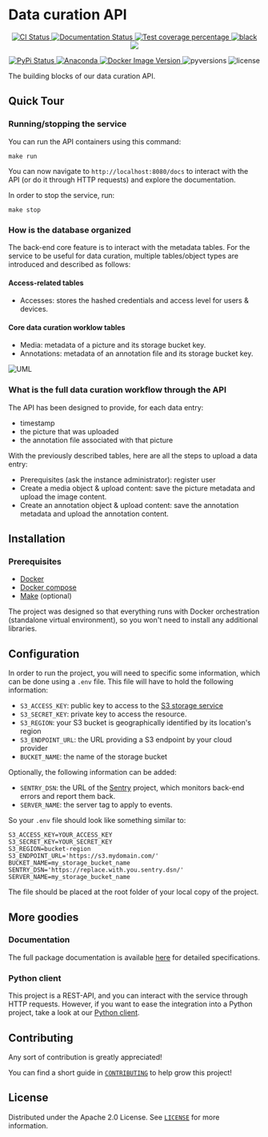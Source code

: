 # Data curation API

<p align="center">
  <a href="https://github.com/pyronear/pyro-storage/actions?query=workflow%3Abuilds">
    <img alt="CI Status" src="https://img.shields.io/github/actions/workflow/status/pyronear/pyro-storage/builds.yml?branch=main&label=CI&logo=github&style=flat-square">
  </a>
  <a href="http://pyronear-api.herokuapp.com/redoc">
    <img src="https://img.shields.io/github/actions/workflow/status/pyronear/pyro-storage/builds.yml?branch=main&label=docs&logo=read-the-docs&style=flat-square" alt="Documentation Status">
  </a>
  <a href="https://codecov.io/gh/pyronear/pyro-storage">
    <img src="https://img.shields.io/codecov/c/github/pyronear/pyro-storage.svg?logo=codecov&style=flat-square" alt="Test coverage percentage">
  </a>
  <a href="https://github.com/ambv/black">
    <img src="https://img.shields.io/badge/code%20style-black-000000.svg?style=flat-square" alt="black">
  </a>
  <a href="https://www.codacy.com/gh/pyronear/pyro-storage/dashboard?utm_source=github.com&amp;utm_medium=referral&amp;utm_content=pyronear/pyro-storage&amp;utm_campaign=Badge_Grade"><img src="https://app.codacy.com/project/badge/Grade/da9d595af69348b5882a6eec791a6acd"/></a>
</p>
<p align="center">
  <a href="https://pypi.org/project/pyrostorage/">
    <img src="https://img.shields.io/pypi/v/pyrostorage.svg?logo=python&logoColor=fff&style=flat-square" alt="PyPi Status">
  </a>
  <a href="https://anaconda.org/pyronear/pyrostorage">
    <img alt="Anaconda" src="https://img.shields.io/conda/vn/pyronear/pyrostorage?style=flat-square?style=flat-square&logo=Anaconda&logoColor=white&label=conda">
  </a>
  <a href="https://hub.docker.com/r/pyronear/pyro-storage">
    <img alt="Docker Image Version" src="https://img.shields.io/docker/v/pyronear/pyro-storage?style=flat-square&logo=Docker&logoColor=white&label=docker">
  </a>
  <img src="https://img.shields.io/pypi/pyversions/pyrostorage.svg?style=flat-square" alt="pyversions">
  <img src="https://img.shields.io/pypi/l/pyrostorage.svg?style=flat-square" alt="license">
</p>


The building blocks of our data curation API.

## Quick Tour

### Running/stopping the service

You can run the API containers using this command:

```shell
make run
```

You can now navigate to `http://localhost:8080/docs` to interact with the API (or do it through HTTP requests) and explore the documentation.

In order to stop the service, run:
```shell
make stop
```

### How is the database organized

The back-end core feature is to interact with the metadata tables. For the service to be useful for data curation, multiple tables/object types are introduced and described as follows:

#### Access-related tables

- Accesses: stores the hashed credentials and access level for users & devices.

#### Core data curation worklow tables

- Media: metadata of a picture and its storage bucket key.
- Annotations: metadata of an annotation file and its storage bucket key.

![UML](https://github.com/pyronear/pyro-storage/releases/download/v0.1.0/uml_diagram.png)

### What is the full data curation workflow through the API

The API has been designed to provide, for each data entry:
- timestamp
- the picture that was uploaded
- the annotation file associated with that picture

With the previously described tables, here are all the steps to upload a data entry:
- Prerequisites (ask the instance administrator): register user
- Create a media object & upload content: save the picture metadata and upload the image content.
- Create an annotation object & upload content: save the annotation metadata and upload the annotation content.

## Installation

### Prerequisites

- [Docker](https://docs.docker.com/engine/install/)
- [Docker compose](https://docs.docker.com/compose/)
- [Make](https://www.gnu.org/software/make/) (optional)

The project was designed so that everything runs with Docker orchestration (standalone virtual environment), so you won't need to install any additional libraries.

## Configuration

In order to run the project, you will need to specific some information, which can be done using a `.env` file.
This file will have to hold the following information:
- `S3_ACCESS_KEY`: public key to access to the [S3 storage service](https://docs.aws.amazon.com/powershell/latest/userguide/pstools-appendix-sign-up.html)
- `S3_SECRET_KEY`: private key to access the resource.
- `S3_REGION`: your S3 bucket is geographically identified by its location's region
- `S3_ENDPOINT_URL`: the URL providing a S3 endpoint by your cloud provider
- `BUCKET_NAME`: the name of the storage bucket

Optionally, the following information can be added:
- `SENTRY_DSN`: the URL of the [Sentry](https://sentry.io/) project, which monitors back-end errors and report them back.
- `SERVER_NAME`: the server tag to apply to events.

So your `.env` file should look like something similar to:
```
S3_ACCESS_KEY=YOUR_ACCESS_KEY
S3_SECRET_KEY=YOUR_SECRET_KEY
S3_REGION=bucket-region
S3_ENDPOINT_URL='https://s3.mydomain.com/'
BUCKET_NAME=my_storage_bucket_name
SENTRY_DSN='https://replace.with.you.sentry.dsn/'
SERVER_NAME=my_storage_bucket_name
```

The file should be placed at the root folder of your local copy of the project.

## More goodies

### Documentation

The full package documentation is available [here](https://pyronear.org/pyro-storage) for detailed specifications.

### Python client

This project is a REST-API, and you can interact with the service through HTTP requests. However, if you want to ease the integration into a Python project, take a look at our [Python client](client).


## Contributing

Any sort of contribution is greatly appreciated!

You can find a short guide in [`CONTRIBUTING`](CONTRIBUTING.md) to help grow this project!



## License

Distributed under the Apache 2.0 License. See [`LICENSE`](LICENSE) for more information.
